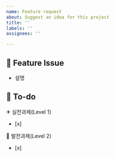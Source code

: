 ```yaml
---
name: Feature request
about: Suggest an idea for this project
title: ''
labels: ''
assignees: ''

---
```



## 📌  Feature Issue
<!-- N차 과제에 대해 설명해주세요. -->
- 설명

## 📝  To-do
✈ 실천과제(Level 1)
- [x] 

🚀 발전과제(Level 2)
- [x]
